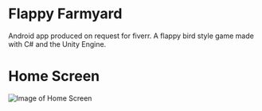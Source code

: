 # Flappy Farmyard
Android app produced on request for fiverr. A flappy bird style game made with C# and the Unity Engine. 

# Home Screen
![Image of Home Screen](https://github.com/cameronkenny101/FlappyFarmyard/tree/master/Assets/Github/homeScreen.png)
